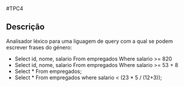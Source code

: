 #TPC4

## Descrição
Analisador léxico para uma liguagem de query com a qual se podem escrever frases do género:

- Select id, nome, salario From empregados Where salario >= 820
- Select id, nome, salario From empregados Where salario >= 53 + 8
- Select * From empregados;
- Select * From empregados where salario < (23 * 5 / (12+3)); 